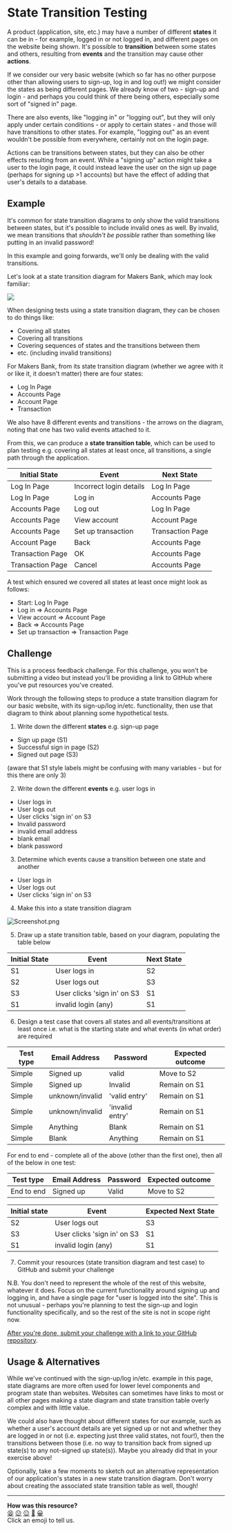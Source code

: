# State Transition Testing

A product (application, site, etc.) may have a number of different **states** it
can be in - for example, logged in or not logged in, and different pages on the
website being shown. It's possible to **transition** between some states and
others, resulting from **events** and the transition may cause other
**actions**.

If we consider our very basic website (which so far has no other purpose other
than allowing users to sign-up, log in and log out!) we might consider the
states as being different pages. We already know of two - sign-up and login -
and perhaps you could think of there being others, especially some sort of
"signed in" page.

There are also events, like "logging in" or "logging out", but they will only
apply under certain conditions - or apply to certain states - and those will
have transitions to other states. For example, "logging out" as an event
wouldn't be possible from everywhere, certainly not on the login page.

Actions can be transitions between states, but they can also be other effects
resulting from an event. While a "signing up" action might take a user to the
login page, it could instead leave the user on the sign up page (perhaps for
signing up >1 accounts) but have the effect of adding that user's details to a
database.

## Example

It's common for state transition diagrams to only show the valid transitions
between states, but it's possible to include invalid ones as well. By invalid,
we mean transitions that *shouldn't be possible* rather than something like
putting in an invalid password!

In this example and going forwards, we'll only be dealing with the valid
transitions.

Let's look at a state transition diagram for Makers Bank, which may look
familiar:

<img src="./05_resources/makers_bank_state_diagram.png" />

When designing tests using a state transition diagram, they can be chosen to do
things like:

* Covering all states
* Covering all transitions
* Covering sequences of states and the transitions between them
* etc. (including invalid transitions)

For Makers Bank, from its state transition diagram (whether we agree with it or
like it, it doesn't matter) there are four states:

* Log In Page
* Accounts Page
* Account Page
* Transaction

We also have 8 different events and transitions - the arrows on the diagram,
noting that one has two valid events attached to it.

From this, we can produce a **state transition table**, which can be used to
plan testing e.g. covering all states at least once, all transitions, a single
path through the application.

| Initial State | Event | Next State | 
|-|-|-|
| Log In Page | Incorrect login details | Log In Page |
| Log In Page | Log in | Accounts Page |
| Accounts Page | Log out | Log In Page |
| Accounts Page | View account | Account Page |
| Accounts Page | Set up transaction | Transaction Page |
| Account Page | Back | Accounts Page |
| Transaction Page | OK | Accounts Page |
| Transaction Page | Cancel | Accounts Page |

A test which ensured we covered all states at least once might look as follows:

* Start: Log In Page
* Log in => Accounts Page
* View account => Account Page
* Back => Accounts Page
* Set up transaction => Transaction Page

## Challenge

This is a process feedback challenge. For this challenge, you won't be
submitting a video but instead you'll be providing a link to GitHub where you've
put resources you've created.

Work through the following steps to produce a state transition diagram for our
basic website, with its sign-up/log in/etc. functionality, then use that diagram
to think about planning some hypothetical tests.

1. Write down the different **states** e.g. sign-up page
- Sign up page (S1)
- Successful sign in page (S2)
- Signed out page (S3)

(aware that S1 style labels might be confusing with many variables - but for this there are only 3)

2. Write down the different **events** e.g. user logs in
- User logs in
- User logs out
- User clicks 'sign in' on S3
- Invalid password
- invalid email address
- blank email
- blank password


3. Determine which events cause a transition between one state and another
- User logs in
- User logs out
- User clicks 'sign in' on S3

4. Make this into a state transition diagram

![Screenshot.png](./Screenshot2.png)


5. Draw up a state transition table, based on your diagram, populating the table
   below

| Initial State | Event | Next State | 
|-|-|-|
| S1 | User logs in | S2 |
| S2 | User logs out | S3 |
| S3 | User clicks 'sign in' on S3 | S1 |
| S1 | invalid login (any) | S1 |



6. Design a test case that covers all states and all events/transitions at least
   once i.e. what is the starting state and what events (in what order) are
   required

| Test type | Email Address | Password | Expected outcome |  
|-|-|-|-|
| Simple | Signed up | valid | Move to S2 |
| Simple | Signed up | Invalid | Remain on S1 |
| Simple | unknown/invalid | 'valid entry' | Remain on S1|
| Simple | unknown/invalid | 'invalid entry' | Remain on S1 |
| Simple | Anything | Blank | Remain on S1 |
| Simple | Blank | Anything | Remain on S1 |

For end to end - complete all of the above (other than the first one), then all of the below in one test:

| Test type | Email Address | Password | Expected outcome |  
|-|-|-|-|
| End to end | Signed up | Valid | Move to S2 |




| Initial state | Event | Expected Next State |   
|-|-|-|
| S2 | User logs out | S3 |
| S3 | User clicks 'sign in' on S3 | S1 |
| S1 | invalid login (any) | S1 |



7. Commit your resources (state transition diagram and test case) to GitHub and
   submit your challenge



N.B. You don't need to represent the whole of the rest of this website, whatever
it does. Focus on the current functionality around signing up and logging in,
and have a single page for "user is logged into the site". This is not unusual -
perhaps you're planning to test the sign-up and login functionality
specifically, and so the rest of the site is not in scope right now.

[After you're done, submit your challenge with a link to your GitHub
repository](https://airtable.com/shrNFgNkPWr3d63Db?prefill_Item=et_as01).

## Usage & Alternatives

While we've continued with the sign-up/log in/etc. example in this page, state
diagrams are more often used for lower level components and program state than
websites. Websites can sometimes have links to most or all other pages making a
state diagram and state transition table overly complex and with little value.

We could also have thought about different states for our example, such as
whether a user's account details are yet signed up or not and whether they are
logged in or not (i.e. expecting just three valid states, not four!), then the
transitions between those (i.e. no way to transition back from signed up
state(s) to any not-signed up state(s)). Maybe you already did that in your
exercise above!

Optionally, take a few moments to sketch out an alternative representation of
our application's states in a new state transition diagram. Don't worry about
creating the associated state transition table as well, though!

<!-- BEGIN GENERATED SECTION DO NOT EDIT -->

---

**How was this resource?**  
[😫](https://airtable.com/shrUJ3t7KLMqVRFKR?prefill_Repository=makersacademy%2Fextending-testing&prefill_File=phase1%2F05_state_transitions.md&prefill_Sentiment=😫) [😕](https://airtable.com/shrUJ3t7KLMqVRFKR?prefill_Repository=makersacademy%2Fextending-testing&prefill_File=phase1%2F05_state_transitions.md&prefill_Sentiment=😕) [😐](https://airtable.com/shrUJ3t7KLMqVRFKR?prefill_Repository=makersacademy%2Fextending-testing&prefill_File=phase1%2F05_state_transitions.md&prefill_Sentiment=😐) [🙂](https://airtable.com/shrUJ3t7KLMqVRFKR?prefill_Repository=makersacademy%2Fextending-testing&prefill_File=phase1%2F05_state_transitions.md&prefill_Sentiment=🙂) [😀](https://airtable.com/shrUJ3t7KLMqVRFKR?prefill_Repository=makersacademy%2Fextending-testing&prefill_File=phase1%2F05_state_transitions.md&prefill_Sentiment=😀)  
Click an emoji to tell us.

<!-- END GENERATED SECTION DO NOT EDIT -->
